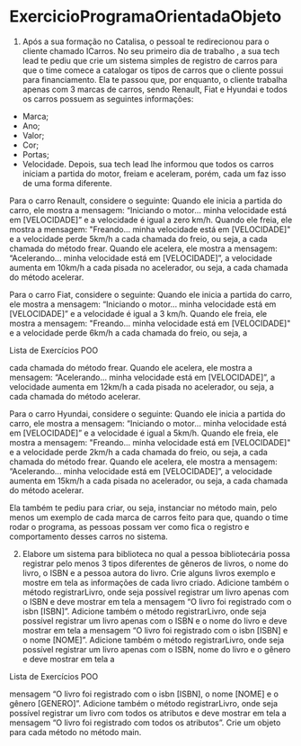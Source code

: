 # ExercicioProgramaOrientadaObjeto
1. Após a sua formação no Catalisa, o pessoal te redirecionou para o cliente
chamado ICarros. No seu primeiro dia de trabalho , a sua tech lead te pediu que
crie um sistema simples de registro de carros para que o time comece a catalogar
os tipos de carros que o cliente possui para financiamento. Ela te passou que, por
enquanto, o cliente trabalha apenas com 3 marcas de carros, sendo Renault, Fiat e
Hyundai e todos os carros possuem as seguintes informações:
- Marca;
- Ano;
- Valor;
- Cor;
- Portas;
- Velocidade.
Depois, sua tech lead lhe informou que todos os carros iniciam a partida do motor,
freiam e aceleram, porém, cada um faz isso de uma forma diferente.

Para o carro Renault, considere o seguinte:
Quando ele inicia a partida do carro, ele mostra a mensagem: “Iniciando o motor...
minha velocidade está em [VELOCIDADE]” e a velocidade é igual a zero km/h.
Quando ele freia, ele mostra a mensagem: "Freando... minha velocidade está em
[VELOCIDADE]" e a velocidade perde 5km/h a cada chamada do freio, ou seja, a
cada chamada do método frear.
Quando ele acelera, ele mostra a mensagem: “Acelerando... minha velocidade está
em [VELOCIDADE]”, a velocidade aumenta em 10km/h a cada pisada no
acelerador, ou seja, a cada chamada do método acelerar.

Para o carro Fiat, considere o seguinte:
Quando ele inicia a partida do carro, ele mostra a mensagem: “Iniciando o motor...
minha velocidade está em [VELOCIDADE]” e a velocidade é igual a 3 km/h.
Quando ele freia, ele mostra a mensagem: "Freando... minha velocidade está em
[VELOCIDADE]" e a velocidade perde 6km/h a cada chamada do freio, ou seja, a

Lista de Exercícios POO

cada chamada do método frear.
Quando ele acelera, ele mostra a mensagem: “Acelerando... minha velocidade está
em [VELOCIDADE]”, a velocidade aumenta em 12km/h a cada pisada no
acelerador, ou seja, a cada chamada do método acelerar.

Para o carro Hyundai, considere o seguinte:
Quando ele inicia a partida do carro, ele mostra a mensagem: “Iniciando o motor...
minha velocidade está em [VELOCIDADE]” e a velocidade é igual a 5km/h.
Quando ele freia, ele mostra a mensagem: "Freando... minha velocidade está em
[VELOCIDADE]" e a velocidade perde 2km/h a cada chamada do freio, ou seja, a
cada chamada do método frear.
Quando ele acelera, ele mostra a mensagem: “Acelerando... minha velocidade está
em [VELOCIDADE]”, a velocidade aumenta em 15km/h a cada pisada no
acelerador, ou seja, a cada chamada do método acelerar.

Ela também te pediu para criar, ou seja, instanciar no método main, pelo menos um
exemplo de cada marca de carros feito para que, quando o time rodar o programa,
as pessoas possam ver como fica o registro e comportamento desses carros no
sistema.

2. Elabore um sistema para biblioteca no qual a pessoa bibliotecária possa registrar
pelo menos 3 tipos diferentes de gêneros de livros, o nome do livro, o ISBN e a
pessoa autora do livro. Crie alguns livros exemplo e mostre em tela as informações
de cada livro criado.
Adicione também o método registrarLivro, onde seja possível registrar um livro
apenas com o ISBN e deve mostrar em tela a mensagem “O livro foi registrado
com o isbn [ISBN]”.
Adicione também o método registrarLivro, onde seja possível registrar um livro
apenas com o ISBN e o nome do livro e deve mostrar em tela a mensagem “O livro
foi registrado com o isbn [ISBN] e o nome [NOME]”.
Adicione também o método registrarLivro, onde seja possível registrar um livro
apenas com o ISBN, nome do livro e o gênero e deve mostrar em tela a

Lista de Exercícios POO

mensagem “O livro foi registrado com o isbn [ISBN], o nome [NOME] e o gênero
[GENERO]”.
Adicione também o método registrarLivro, onde seja possível registrar um livro com
todos os atributos e deve mostrar em tela a mensagem “O livro foi registrado com
todos os atributos”.
Crie um objeto para cada método no método main.
